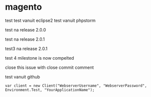 magento
=======

test
test vanuit eclipse2
test vanuit phpstorm

test na release 2.0.0

test na release 2.0.1

test3 na release 2.0.1

test 4 milestone is now compelted

close this issue with close commit comment

test vanuit github

```
var client = new Client("WebserverUsername", "WebserverPassword", Environment.Test, "YourApplicationName"); 

```
